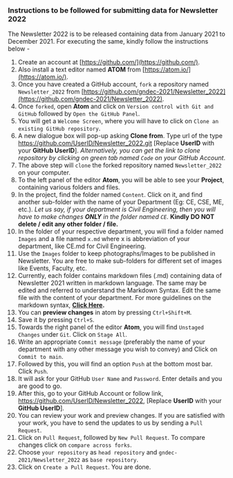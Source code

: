 ### Instructions to be followed for submitting data for Newsletter 2022

The Newsletter 2022 is to be released containing data from January 2021 to December 2021. For executing the same, kindly follow the instructions below -

1. Create an account at [https://github.com/](https://github.com/).
2. Also install a text editor named **ATOM** from [https://atom.io/](https://atom.io/).
3. Once you have created a GitHub account, `fork` a repository named `Newsletter_2022` from [https://github.com/gndec-2021/Newsletter_2022](https://github.com/gndec-2021/Newsletter_2022).
4. Once `forked`, open **Atom** and click on `Version control with Git and GitHub` followed by `Open the GitHub Panel`.
5. You will get a `Welcome Screen`, where you will have to click on `Clone an existing GitHub repository`.
6. A new dialogue box will pop-up asking **Clone from**. Type url of the type https://github.com/UserID/Newsletter_2022.git [Replace **UserID** with your **GitHub UserID**]. *Alternatively, you can get the link to clone repository by clicking on green tab named `Code` on your GitHub Account*.
7. The above step will `clone` the forked repository named `Newsletter_2022` on your computer.
8. To the left panel of the editor **Atom**, you will be able to see your **Project**, containing various folders and files.
9. In the project, find the folder named `Content`. Click on it, and find another sub-folder with the name of your Department (Eg: CE, CSE, ME, etc.). *Let us say, if your department is Civil Engineering, then you will have to make changes **ONLY** in the folder named `CE`.* **Kindly DO NOT delete / edit any other folder / file.**
10. In the folder of your respective department, you will find a folder named `Images` and a file named `x.md` where x is abbreviation of your department, like CE.md for Civil Engineering.
11. Use the `Images` folder to keep photographs/Images to be published in Newsletter. You are free to make sub-folders for different set of images like Events, Faculty, etc.
12. Currently, each folder contains markdown files (.md) containing data of Newsletter 2021 written in markdown language. The same may be edited and referred to understand the Markdown Syntax. Edit the same file with the content of your department. For more guidelines on the markdown syntax, **[Click Here](https://www.markdownguide.org/cheat-sheet/).**
13. You can **preview changes** in atom by pressing `Ctrl+Shift+M`.
14. Save it by pressing `Ctrl+S`.
15. Towards the right panel of the editor **Atom**, you will find `Unstaged Changes` under `Git`. Click on `Stage All`.
16. Write an appropriate `Commit message` (preferably the name of your department with any other message you wish to convey) and Click on `Commit to main`.
17. Followed by this, you will find an option `Push` at the bottom most bar. Click `Push`.
18. It will ask for your GitHub `User Name` and `Password`. Enter details and you are good to go.
19. After this, go to your GitHub Account or follow link, https://github.com/UserID/Newsletter_2022, [Replace **UserID** with your **GitHub UserID**].
20. You can review your work and preview changes. If you are satisfied with your work, you have to send the updates to us by sending a `Pull Request`.
21. Click on `Pull Request`, followed by `New Pull Request`. To compare changes click on `compare across forks`.
22. Choose `your repository` as `head repository` and `gndec-2021/Newsletter_2022` as `base repository`.
23. Click on `Create a Pull Request`. You are done.
